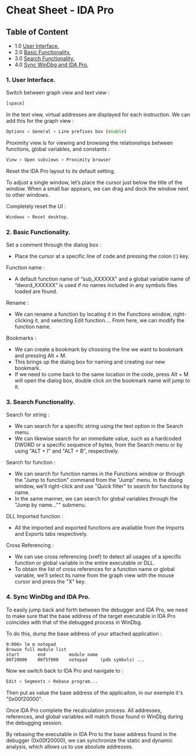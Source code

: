 # Cheat Sheet - IDA Pro

## Table of Content

* 1.0 [User Interface.](#UserInterface)
* 2.0 [Basic Functionality.](#BasicFunc)
* 3.0 [Search Functionality.](#Search)
* 4.0 [Sync WinDbg and IDA Pro.](#Sync)

### 1. User Interface.<a name="UserInterface"></a>

Switch between graph view and text view : 
```bash
[space]
```

In the text view, virtual addresses are displayed for each instruction. We can add this for the graph view :
```bash
Options > General > Line prefixes box (enable)
```

Proximity view is for viewing and browsing the relationships between functions, global variables, and constants :
```bash
View > Open subviews > Proximity browser
```

Reset the IDA Pro layout to its default setting.

To adjust a single window, let’s place the cursor just below the title of the window. When a small bar appears, we can drag and dock the window next to other windows.

Completely reset the UI :
```bash
Windows > Reset desktop.
```

### 2. Basic Functionality.<a name="BasicFunc"></a>

Set a comment through the dialog box :
- Place the cursor at a specific line of code and pressing the colon (:) key.

Function name :
- A default function name of “sub_XXXXXX” and a global variable name of “dword_XXXXXX” is used if no names included in any symbols files loaded are found.

Rename :
- We can rename a function by locating it in the Functions window, right-clicking it, and selecting Edit function.... From here, we can modify the function name.

Bookmarks :
- We can create a bookmark by choosing the line we want to bookmark and pressing Alt + M.
- This brings up the dialog box for naming and creating our new bookmark.
- If we need to come back to the same location in the code, press Alt + M will open the dialog box, double click on the bookmark name will jump to it.

### 3. Search Functionality.<a name="Search"></a>

Search for string :
- We can search for a specific string using the text option in the Search menu.
- We can likewise search for an immediate value, such as a hardcoded DWORD or a specific sequence of bytes, from the Search menu or by using "ALT + I" and "ALT + B", respectively.

Search for function :
- We can search for function names in the Functions window or through the "Jump to function" command from the "Jump" menu. In the dialog window, we’ll right-click and use "Quick filter" to search for functions by name.
- In the same manner, we can search for global variables through the "Jump by name..."" submenu.

DLL Imported function :
- All the imported and exported functions are available from the Imports and Exports tabs respectively.

Cross Referencing : 
- We can use cross referencing (xref) to detect all usages of a specific function or global variable in the entire executable or DLL.
- To obtain the list of cross references for a function name or global variable, we’ll select its name from the graph view with the mouse cursor and press the "X" key. 

### 4. Sync WinDbg and IDA Pro.<a name="sync"></a>

To easily jump back and forth between the debugger and IDA Pro, we need to make sure that the base address of the target executable in IDA Pro coincides with that of the debugged process in WinDbg.

To do this, dump the base address of your attached application :
```
0:006> lm m notepad
Browse full module list
start		end			module name
00f20000 	00f5f000	notepad		(pdb symbols) ...
```

Now we switch back to IDA Pro and navigate to :
```bash
Edit > Segments > Rebase program...
```

Then put as value the base address of the applicaiton, in our exemple it's "0x00f20000".

Once IDA Pro complete the recalculation process. All addresses, references, and global variables will match those found in WinDbg during the debugging session.

By rebasing the executable in IDA Pro to the base address found in the debugger (0x00f20000), we can synchronize the static and dynamic analysis, which allows us to use absolute addresses.
